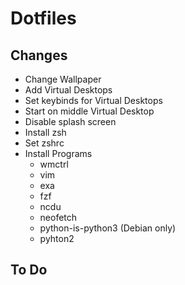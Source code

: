 # Dotfiles

## Changes
- Change Wallpaper
- Add Virtual Desktops
- Set keybinds for Virtual Desktops
- Start on middle Virtual Desktop
- Disable splash screen
- Install zsh 
- Set zshrc
- Install Programs
    - wmctrl
    - vim
    - exa
    - fzf
    - ncdu
    - neofetch
    - python-is-python3 (Debian only)
    - pyhton2

## To Do

